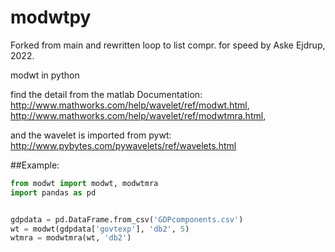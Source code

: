 # modwtpy
Forked from main and rewritten loop to list compr. for speed by Aske Ejdrup, 2022.

modwt in python

find the detail from the matlab Documentation:
http://www.mathworks.com/help/wavelet/ref/modwt.html,
http://www.mathworks.com/help/wavelet/ref/modwtmra.html,

and the wavelet is imported from pywt:
http://www.pybytes.com/pywavelets/ref/wavelets.html

##Example:
```python
from modwt import modwt, modwtmra
import pandas as pd


gdpdata = pd.DataFrame.from_csv('GDPcomponents.csv')
wt = modwt(gdpdata['govtexp'], 'db2', 5)
wtmra = modwtmra(wt, 'db2')
```
